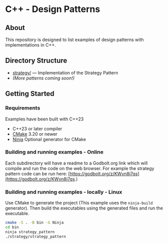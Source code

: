 # C++ - Design Patterns

## About

This repository is designed to list examples of design patterns with implementations in C++.

## Directory Structure

- [strategy/](./strategy/) — Implementation of the Strategy Pattern
- *(More patterns coming soon!)*

## Getting Started

### Requirements

Examples have been built with C++23

- C++23 or later compiler
- [CMake](https://cmake.org/) 3.20 or newer
- [Ninja](https://ninja-build.org/) Optional generator for CMake

### Building and running examples - Online

Each subdirectory will have a readme to a Godbolt.org link which will compile and run the code on the web browser. For
example the strategy pattern code can be run here: [https://godbolt.org/z/KWvn8j7qs](https://godbolt.org/z/KWvn8j7qs.)

### Building and running examples - locally - Linux

Use CMake to generate the project (This example uses the `ninja-build` generator). Then build the executables using the
generated files and run the executable.

```bash
cmake -S . -B bin -G Ninja
cd bin
ninja strategy_pattern
./strategy/strategy_pattern
```



